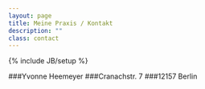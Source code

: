 ```yaml
---
layout: page
title: Meine Praxis / Kontakt
description: ""
class: contact
---
```

{% include JB/setup %}

###Yvonne Heemeyer
###Cranachstr. 7
###12157 Berlin
